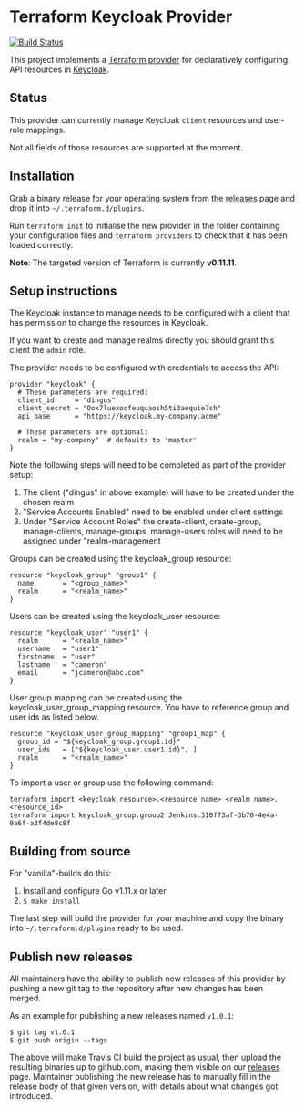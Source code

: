 Terraform Keycloak Provider
===========================

[![Build Status](https://travis-ci.org/tazjin/terraform-provider-keycloak.svg?branch=master)](https://travis-ci.org/tazjin/terraform-provider-keycloak)

This project implements a [Terraform provider][] for declaratively configuring
API resources in [Keycloak][].

## Status

This provider can currently manage Keycloak `client` resources and user-role mappings.

Not all fields of those resources are supported at the moment.

## Installation

Grab a binary release for your operating system from the [releases][] page and drop it into
`~/.terraform.d/plugins`.

Run `terraform init` to initialise the new provider in the folder containing your configuration
files and `terraform providers` to check that it has been loaded correctly.

**Note**: The targeted version of Terraform is currently **v0.11.11**.

## Setup instructions

The Keycloak instance to manage needs to be configured with a client that has
permission to change the resources in Keycloak.

If you want to create and manage realms directly you should grant this client
the `admin` role.

The provider needs to be configured with credentials to access the API:

```
provider "keycloak" {
  # These parameters are required:
  client_id     = "dingus"
  client_secret = "Oox7luexoofeuquaosh5ti3aequie7sh"
  api_base      = "https://keycloak.my-company.acme"
  
  # These parameters are optional:
  realm = "my-company"  # defaults to 'master'
}
```
Note the following steps will need to be completed as part of the provider setup: 
1. The client ("dingus" in above example) will have to be created under the chosen realm
2. "Service Accounts Enabled" need to be enabled under client settings
3. Under "Service Account Roles" the create-client, create-group, manage-clients, manage-groups, manage-users roles will need to be assigned under "realm-management

Groups can be created using the keycloak_group resource:
```
resource "keycloak_group" "group1" {
  name       = "<group_name>"
  realm      = "<realm_name>"
}

```

Users can be created using the keycloak_user resource:
```
resource "keycloak_user" "user1" {
  realm      = "<realm_name>"
  username   = "user1"
  firstname  = "user"
  lastname   = "cameron"
  email      = "jcameron@abc.com"
}
```

User group mapping can be created using the keycloak_user_group_mapping resource. You have to reference group and user ids as listed below. 
```
resource "keycloak_user_group_mapping" "group1_map" {
  group_id = "${keycloak_group.group1.id}"
  user_ids   = ["${keycloak_user.user1.id}", ]
  realm      = "<realm_name>"
}

```
To import a user or group use the following command:
```
terraform import <keycloak_resource>.<resource_name> <realm_name>.<resource_id>
terraform import keycloak_group.group2 Jenkins.310f73af-3b70-4e4a-9a6f-a3f4de8c8f
```

## Building from source

For "vanilla"-builds do this:

1. Install and configure Go v1.11.x or later
2. `$ make install`

The last step will build the provider for your machine and copy the binary into `~/.terraform.d/plugins` ready to be used.

## Publish new releases

All maintainers have the ability to publish new releases of this provider
by pushing a new git tag to the repository after new changes has been merged.

As an example for publishing a new releases named `v1.0.1`:

```
$ git tag v1.0.1
$ git push origin --tags
```

The above will make Travis CI build the project as usual, then upload the resulting binaries
up to github.com, making them visible on our [releases][] page. Maintainer publishing the new
release has to manually fill in the release body of that given version, with details about
what changes got introduced.

[Terraform provider]: https://www.terraform.io/docs/plugins/provider.html
[Keycloak]: http://www.keycloak.org/
[configure]: https://www.terraform.io/docs/plugins/basics.html#installing-a-plugin
[releases]: https://github.com/tazjin/terraform-provider-keycloak/releases
